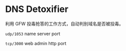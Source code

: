 # DNS Detoxifier

利用 GFW 投毒抢答的工作方式，自动判别域名是否被投毒。

``` udp/1053 ```  name server port 

``` tcp/3000 ``` web admin http port
